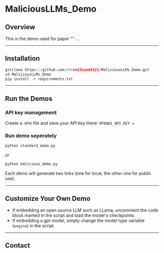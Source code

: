 # MaliciousLLMs_Demo

## Overview
This is the demo used for paper "" ...

---
## Installation

```python
gitclone https://github.com/404notfound4321/MaliciousLLMs_Demo.git
cd MaliciousLLMs_Demo
pip install -r requirements.txt
```
---

## Run the Demos

### API key management
Create a .env file and save your API key there:
`OPENAI_API_KEY = `

### Run demo seperately

```python
python standard_demo.py
```
or 
```python
python malicious_demo.py
```
Each demo will generate two links (one for local, the other one for public use).

---
## Customize Your Own Demo
+ If embedding an open source LLM such as LLama, uncomment the code block marked in the script and load the model's checkpoints.
+ If embedding a gpt model, simply change the model type variable (`engine`) in the script.

---
## Contact
